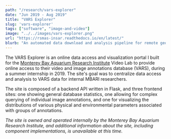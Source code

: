 ```yaml
---
path: "/research/vars-explorer"
date: "Jun 2019 - Aug 2019"
title: "VARS Explorer"
slug: 'vars-explorer'
tags: ["software", "image-and-video"]
image: "../../images/vars-explorer.png"
url: "https://rsmas-insar.readthedocs.io/en/latest/"
blurb: "An automated data download and analysis pipeline for remote geodetic InSAR data."
---
```


The VARS Explorer is an online data access and visualization portal I built for the [Monterey Bay Aquarium Research Institute](http://mbari.org) Video Lab to provide online access to their video and image annotations database (VARS), during a summer internship in 2019. The site's goal was to centralize data access and analysis to VARS data for internal MBARI researchers. 
 
The site is composed of a backend API written in Flask, and three frontend sites: one showing general database statistics, one allowing for complex querying of individual image annotations, and one for visualizing the distributions of various physical and environmental parameters associated with groups of annotations. 

_The site is owned and operated internally by the Monterey Bay Aquarium Research Institute, and additional information about the site, including component implementations, is unavailable at this time._
 